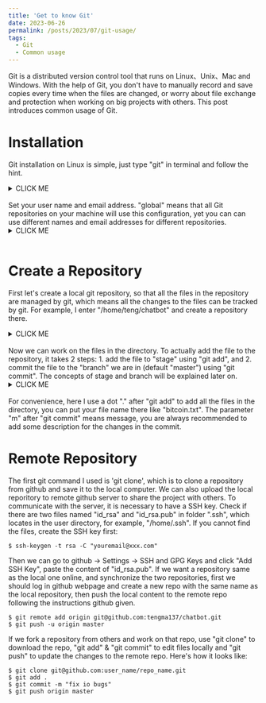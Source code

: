 ```yaml
---
title: 'Get to know Git'
date: 2023-06-26
permalink: /posts/2023/07/git-usage/
tags:
  - Git
  - Common usage
---
```


Git is a distributed version control tool that runs on Linux、Unix、Mac and Windows. With the help of Git, you don't have to manually record and save copies every time when the files are changed, or worry about file exchange and protection when working on big projects with others. This post introduces common usage of Git.

Installation
======
Git installation on Linux is simple, just type "git" in terminal and follow the hint.
<details><summary>CLICK ME</summary>
<p> 

<pre><code class="language-bash">$ git
The program 'git' is currently not installed. You can install it by typing:
sudo apt-get install git
$ sudo apt-get install git
</code></pre>

</p>
</details>
<br>
Set your user name and email address. "global" means that all Git repositories on your machine will use this configuration, yet you can can use different names and email addresses for different repositories.
<details><summary>CLICK ME</summary>
<p> 

<pre><code class="language-bash">$ git config --global user.name "Your Name"
$ git config --global user.email "email@example.com"
</code></pre>

</p>
</details>
<br>

Create a Repository
======
First let's create a local git repository, so that all the files in the repository are managed by git, which means all the changes to the files can be tracked by git. For example, I enter "/home/teng/chatbot" and create a repository there. 
<details><summary>CLICK ME</summary>
<p> 

<pre><code class="language-bash">$ git init
Initialized empty Git repository in /home/teng/chatbot/.git/
</code></pre>

</p>
</details>
<br>
Now we can work on the files in the directory. To actually add the file to the repository, it takes 2 steps: 1. add the file to "stage" using "git add", and 2. commit the file to the "branch" we are in (default "master") using "git commit". The concepts of stage and branch will be explained later on.
<details><summary>CLICK ME</summary>
<p> 

<pre><code class="language-bash">$ git add .
$ git commit -m "fix io bugs"
</code></pre>

</p>
</details>
<br>
For convenience, here I use a dot "." after "git add" to add all the files in the directory, you can put your file name there like "bitcoin.txt". The parameter "m" after "git commit" means message, you are always recommended to add some description for the changes in the commit.
<br>

Remote Repository
======
The first git command I used is 'git clone', which is to clone a repository from github and save it to the local computer. We can also upload the local reporitory to remote github server to share the project with others. To communicate with the server, it is necessary to have a SSH key. Check if there are two files named "id_rsa" and "id_rsa.pub" in folder ".ssh", which locates in the user directory, for example, "/home/.ssh". If you cannot find the files, create the SSH key first:
<pre><code class="language-bash">$ ssh-keygen -t rsa -C "youremail@xxx.com"
</code></pre>
Then we can go to github -> Settings -> SSH and GPG Keys and click "Add SSH Key", paste the content of "id_rsa.pub".
If we want a repository same as the local one online, and synchronize the two repositories, first we should log in github webpage and create a new repo with the same name as the local repository, then push the local content to the remote repo following the instructions github given.
<pre><code class="language-bash">$ git remote add origin git@github.com:tengma137/chatbot.git
$ git push -u origin master
</code></pre>
If we fork a repository from others and work on that repo, use "git clone" to download the repo, "git add" & "git commit" to edit files locally and "git push" to update the changes to the remote repo. Here's how it looks like:
<pre><code class="language-bash">$ git clone git@github.com:user_name/repo_name.git
$ git add .
$ git commit -m "fix io bugs"
$ git push origin master
</code></pre>
